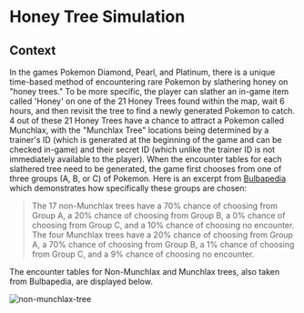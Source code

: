 # Honey Tree Simulation

## Context 

In the games Pokemon Diamond, Pearl, and Platinum, there is a unique time-based method of encountering rare Pokemon by slathering honey on "honey trees." To be more specific, the player can slather an in-game item called 'Honey' on one of the 21 Honey Trees found within the map, wait 6 hours, and then revisit the tree to find a newly generated Pokemon to catch. 4 out of these 21 Honey Trees have a chance to attract a Pokemon called Munchlax, with the "Munchlax Tree" locations being determined by a trainer's ID (which is generated at the beginning of the game and can be checked in-game) and their secret ID (which unlike the trainer ID is not immediately available to the player). When the encounter tables for each slathered tree need to be generated, the game first chooses from one of three groups (A, B, or C) of Pokemon. Here is an excerpt from [Bulbapedia](https://bulbapedia.bulbagarden.net/wiki/Honey_Tree) which demonstrates how specifically these groups are chosen: 

> The 17 non-Munchlax trees have a 70% chance of choosing from Group A, a 20% chance of choosing from Group B, a 0% chance of choosing from Group C, and a 10% chance of choosing no encounter. The four Munchlax trees have a 20% chance of choosing from Group A, a 70% chance of choosing from Group B, a 1% chance of choosing from Group C, and a 9% chance of choosing no encounter. 

The encounter tables for Non-Munchlax and Munchlax trees, also taken from Bulbapedia, are displayed below.


![non-munchlax-tree](https://user-images.githubusercontent.com/80475070/215250025-5aecbc80-3acb-48bf-b610-32e16f043a35.png)
